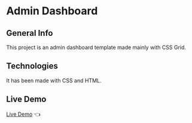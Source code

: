 # Admin Dashboard
## General Info
This project is an admin dashboard template made mainly with CSS Grid.
## Technologies
It has been made with CSS and HTML.
## Live Demo
[Live Demo](https://oscarote.github.io/admin-dashboard/) :point_left: